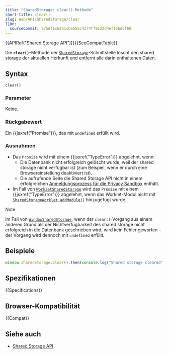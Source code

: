 ```yaml
---
title: "SharedStorage: clear()-Methode"
short-title: clear()
slug: Web/API/SharedStorage/clear
l10n:
  sourceCommit: 775df1c62a1cbe555c4374ff9122d4ef15bd6f60
---
```


{{APIRef("Shared Storage API")}}{{SeeCompatTable}}

Die **`clear()`**-Methode der [`SharedStorage`](/de/docs/Web/API/SharedStorage)-Schnittstelle löscht den shared storage der aktuellen Herkunft und entfernt alle darin enthaltenen Daten.

## Syntax

```js-nolint
clear()
```

### Parameter

Keine.

### Rückgabewert

Ein {{jsxref("Promise")}}, das mit `undefined` erfüllt wird.

### Ausnahmen

- Das `Promise` wird mit einem {{jsxref("TypeError")}} abgelehnt, wenn:
  - Die Datenbank nicht erfolgreich gelöscht wurde, weil der shared storage nicht verfügbar ist (zum Beispiel, wenn er durch eine Browsereinstellung deaktiviert ist).
  - Die aufrufende Seite die Shared Storage API nicht in einem erfolgreichen [Anmeldungsprozess für die Privacy Sandbox](/de/docs/Web/Privacy/Guides/Privacy_sandbox/Enrollment) enthält.
- Im Fall von [`WorkletSharedStorage`](/de/docs/Web/API/WorkletSharedStorage) wird das `Promise` mit einem {{jsxref("TypeError")}} abgelehnt, wenn das Worklet-Modul nicht mit [`SharedStorageWorklet.addModule()`](/de/docs/Web/API/Worklet/addModule) hinzugefügt wurde.

> [!NOTE]
> Im Fall von [`WindowSharedStorage`](/de/docs/Web/API/WindowSharedStorage), wenn der `clear()`-Vorgang aus einem anderen Grund als der Nichtverfügbarkeit des shared storage nicht erfolgreich in die Datenbank geschrieben wird, wird kein Fehler geworfen – der Vorgang wird dennoch mit `undefined` erfüllt.

## Beispiele

```js
window.sharedStorage.clear().then(console.log("Shared storage cleared"));
```

## Spezifikationen

{{Specifications}}

## Browser-Kompatibilität

{{Compat}}

## Siehe auch

- [Shared Storage API](/de/docs/Web/API/Shared_Storage_API)
